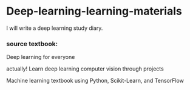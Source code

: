 # Deep-learning-learning-materials

I will write a deep learning study diary.

### source textbook:
Deep learning for everyone

actually! Learn deep learning computer vision through projects

Machine learning textbook using Python, Scikit-Learn, and TensorFlow
